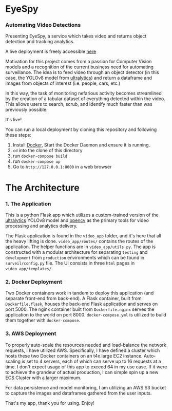 # EyeSpy

### Automating Video Detections

Presenting EyeSpy, a service which takes video and returns object detection and tracking analytics.

A live deployment is freely accessible [here](https://eyespy.petermcmaster.me)

Motivation for this project comes from a passion for Computer Vision models and a recognition of the current business need for automating surveillance. The idea is to feed video through an object detector (in this case, the YOLOv8 model from [ultralytics](https://github.com/ultralytics/ultralytics)) and return a dataframe and images from objects of interest (i.e. people, cars, etc.)

In this way, the task of monitoring nefarious activity becomes streamlined by the creation of a tabular dataset of everything detected within the video. This allows users to search, scrub, and identify much faster than was previously possible.

It's live!

You can run a local deployment by cloning this repository and following these steps:

1. Install [Docker](https://docs.docker.com/engine/install/), Start the Docker Daemon and ensure it is running.
2. `cd` into the clone of this directory
3. run `docker-compose build`
4. run `docker-compose up`
5. Go to `http://127.0.0.1:8000` in a web browser

# The Architecture

### 1. The Application

This is a python Flask app which utilizes a custom-trained version of the [ultralytics](https://github.com/ultralytics/ultralytics) YOLOv8 model and [opencv](https://github.com/opencv/opencv) as the primary tools for video processing and analytics delivery.

The Flask application is found in the `video_app` folder, and it's here that all the heavy lifting is done. `video_app/routes/` contains the routes of the application. The helper functions are in `video_app/utils.py`. The app is constructed with a modular architecture for separating `testing` and `development` from `production` environments which can be found in `surveil/config.py` file. The UI consists in three `html` pages in `video_app/templates/`.

### 2. Docker Deployment

Two Docker containers work in tandem to deploy this application (and separate front-end from back-end). A Flask container, built from `Dockerfile.flask`, houses the back-end Flask application and serves on port 5000. The nginx container built from `Dockerfile.nginx` serves the application to the world on port 8000. `docker-compose.yml` is utilized to build them together with `docker-compose`.

### 3. AWS Deployment

To properly auto-scale the resources needed and load-balance the network requests, I have utilized AWS. Specifically, I have defined a cluster which hosts these two Docker containers on an t4x.large EC2 instance. Auto-scaling is set to 4 servers, each of which can serve up to 16 requests at a time. I don't expect usage of this app to exceed 64 in my use case. If it were to achieve the grandeur of actual production, I can simple spin up a new ECS Cluster with a larger maximum.

For data persistence and model monitoring, I am utilizing an AWS S3 bucket to capture the images and dataframes gathered from the user inputs.

That's my app, thank you for using. Enjoy!
